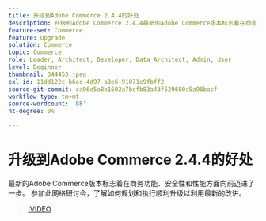 ```yaml
---
title: 升级到Adobe Commerce 2.4.4的好处
description: 升级到Adobe Commerce 2.4.4最新的Adobe Commerce版本标志着在商务功能、安全性和性能方面向前迈进了一步。 参加此网络研讨会，了解如何规划和执行顺利升级以利用最新的改进。
feature-set: Commerce
feature: Upgrade
solution: Commerce
topic: Commerce
role: Leader, Architect, Developer, Data Architect, Admin, User
level: Beginner
thumbnail: 344453.jpeg
exl-id: 11dd122c-b6ec-4d97-a3e6-91071c9fbff2
source-git-commit: ca06e5a8b1602a7bcfb83a43f529680a5a96bacf
workflow-type: tm+mt
source-wordcount: '88'
ht-degree: 0%

---
```


# 升级到Adobe Commerce 2.4.4的好处

最新的Adobe Commerce版本标志着在商务功能、安全性和性能方面向前迈进了一步。 参加此网络研讨会，了解如何规划和执行顺利升级以利用最新的改进。

>[!VIDEO](https://video.tv.adobe.com/v/344453/?quality=12&learn=on)
